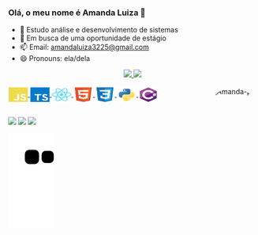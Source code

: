 ### Olá, o meu nome é Amanda Luiza 👋




- 🌱 Estudo análise e desenvolvimento de sistemas
- 💬 Em busca de uma oportunidade de estágio
- 📫 Email: amandaluiza3225@gmail.com
- 😄 Pronouns: ela/dela

<div align="center">
  <a href="https://github.com/AmandaLuiza">
  <img height="180em" src="https://github-readme-stats.vercel.app/api?username=amandaluiza&show_icons=true&theme=dracula&include_all_commits=true&count_private=true"/>
  <img height="180em" src="https://github-readme-stats.vercel.app/api/top-langs/?username=amandaluiza&layout=compact&langs_count=7&theme=dracula"/>
</div>
<div style="display: inline_block"><br>
  <img align="center" alt="Amanda-Js" height="30" width="40" src="https://raw.githubusercontent.com/devicons/devicon/master/icons/javascript/javascript-plain.svg">
  <img align="center" alt="Amanda-Ts" height="30" width="40" src="https://raw.githubusercontent.com/devicons/devicon/master/icons/typescript/typescript-plain.svg">
  <img align="center" alt="Amanda-React" height="30" width="40" src="https://raw.githubusercontent.com/devicons/devicon/master/icons/react/react-original.svg">
  <img align="center" alt="Amanda-HTML" height="30" width="40" src="https://raw.githubusercontent.com/devicons/devicon/master/icons/html5/html5-original.svg">
  <img align="center" alt="Amanda-CSS" height="30" width="40" src="https://raw.githubusercontent.com/devicons/devicon/master/icons/css3/css3-original.svg">
  <img align="center" alt="Amanda-Python" height="30" width="40" src="https://raw.githubusercontent.com/devicons/devicon/master/icons/python/python-original.svg">
  <img align="center" alt="Amanda-Csharp" height="30" width="40" src="https://raw.githubusercontent.com/devicons/devicon/master/icons/csharp/csharp-original.svg">
  <img align="right" alt="Amanda-pic" height="150" style="border-radius:50px;" src="https://scontent.fcpq3-1.fna.fbcdn.net/v/t39.30808-6/272074523_2438455062957673_3243697016627499302_n.jpg?_nc_cat=100&ccb=1-5&_nc_sid=730e14&_nc_ohc=AeW2HeGf-SsAX-Leu51&_nc_ht=scontent.fcpq3-1.fna&oh=00_AT87OddB5bL1Q_X-9KnlDtP6qC0JAX5YpwjsmPB7-7KgDw&oe=61E9F2B3">
</div>
  
  ##
 
<div> 
  <a href="https://www.youtube.com/channel/UCKmHpCq-OjpsedkBSiQPNo" target="_blank"><img src="https://img.shields.io/badge/YouTube-FF0000?style=for-the-badge&logo=youtube&logoColor=white" target="_blank"></a>
  <a href="https://instagram.com/luizaamanda57" target="_blank"><img src="https://img.shields.io/badge/-Instagram-%23E4405F?style=for-the-badge&logo=instagram&logoColor=white" target="_blank"></a>
  <a href="https://www.linkedin.com/in/amanda-luiza-4a68b2158" target="_blank"><img src="https://img.shields.io/badge/-LinkedIn-%230077B5?style=for-the-badge&logo=linkedin&logoColor=white" target="_blank"></a> 
 
  ![Snake animation](https://github.com/rafaballerini/rafaballerini/blob/output/github-contribution-grid-snake.svg)
 
</div>

